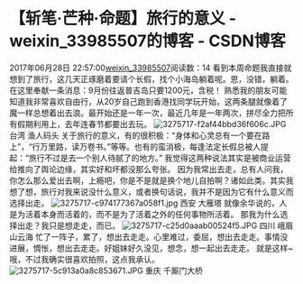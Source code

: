 # 【斩笔·芒种·命题】旅行的意义 - weixin_33985507的博客 - CSDN博客
2017年06月28日 22:57:00[weixin_33985507](https://me.csdn.net/weixin_33985507)阅读数：14
看到本周命题我直接就想到了旅行，这几天正琢磨着要请个长假，找个小海岛躺着呢。恩，没错，躺着。在这里奉献一条消息：9月份往返普吉岛只要1200元，含税！
熟悉我的朋友可能知道我非常喜欢自由行，从20岁自己跑到香港找同学玩开始，这两条腿就像着了魔一样总想着出去浪。最开始还是一年一次，最近几年是一年两次，拼尽全力把所有假期利用上，去年连春节都要出去玩。
![3275717-f2af44bbd36f606c.JPG](https://upload-images.jianshu.io/upload_images/3275717-f2af44bbd36f606c.JPG)
台湾 渔人码头
关于旅行的意义，有的很积极：“身体和心灵总有一个要在路上”，“行万里路，读万卷书。”等等。也有的蛮消极，每逢法定长假总被人提起：“旅行不过是去一个别人待腻了的地方。” 我觉得这两种说法其实是被商业运营给推向了舆论边缘，其实好和坏都没那么夸张。
因为我常出去走，总有人问我，你怎么那么爱出去啊，上瘾吧，你是不是就是换个地儿自拍啊？诸如此类。其实我想了想，旅行对我来说没什么意义，或者换句话说，我并不是因为它有什么意义而选择出走。
![3275717-c974177367a058f1.jpg](https://upload-images.jianshu.io/upload_images/3275717-c974177367a058f1.jpg)
西安 大雁塔
就像余华说的，人是为活着本身而活着的，而不是为了活着之外的任何事物所活着。
那我为什么选择出走？我只是想走走，而已。
![3275717-c25d0aaab00524f5.JPG](https://upload-images.jianshu.io/upload_images/3275717-c25d0aaab00524f5.JPG)
四川 峨眉山云海
忙了一阵子，累了，想出去走走。心里难过，委屈，想出去走走。事情没进展，惆怅，想出去走走。好姐妹好久没见，想念，想一起出去走走。
就是这样~
哦，不过我确实很喜欢拍照，这点我承认。
![3275717-5c913a0a8c853671.JPG](https://upload-images.jianshu.io/upload_images/3275717-5c913a0a8c853671.JPG)
重庆 千厮门大桥
